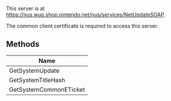 This server is at https://nus.wup.shop.nintendo.net/nus/services/NetUpdateSOAP.

The common client certificate is required to access this server.

## Methods
| Name |
| --- |
| GetSystemUpdate |
| GetSystemTitleHash |
| GetSystemCommonETicket |